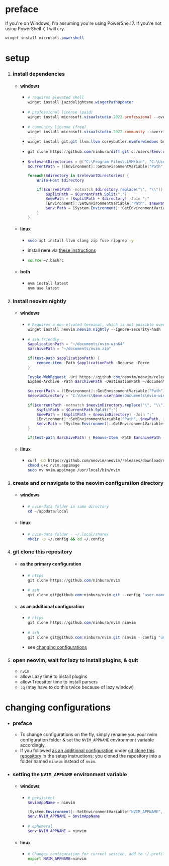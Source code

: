 # preface
If you're on Windows, I'm assuming you're using PowerShell 7. If you're not using PowerShell 7, I will cry.
```powershell
winget install microsoft.powershell
```
# setup
1. ### install dependencies
    - #### windows
        - ```powershell
          # requires elevated shell
          winget install jazzdelightsme.wingetPathUpdater
          ``` 
        - ```powershell
          # professional license (paid)
          winget install microsoft.visualstudio.2022.professional --override "--wait --quiet --add ProductLang En-us --add Microsoft.VisualStudio.Workload.NativeDesktop --includeRecommended"
          ```
        - ```powershell
          # community license (free)
          winget install microsoft.visualstudio.2022.community --override "--wait --quiet --add ProductLang En-us --add Microsoft.VisualStudio.Workload.NativeDesktop --includeRecommended"
          ```
        - ```powershell
          winget install git.git llvm.llvm coreybutler.nvmforwindows burntsushi.ripgrep.gnu --accept-package-agreements --accept-source-agreements
          ```
        - ```powershell
          git clone https://github.com/ninbura/diff.git c:/users/$env:username/documents/diff
          ``` 

        - ```powershell
          $relevantDirectories = @("C:\Program Files\LLVM\bin", "C:\Users\$env:username\Documents\diff")
          $currentPath = ([Environment]::GetEnvironmentVariable("Path", "Machine"))

          foreach($directory in $relevantDirectories) {
              Write-Host $directory
          
              if($currentPath -notmatch $directory.replace("\", "\\")) {
                  $splitPath = $CurrentPath.Split(";")
                  $newPath = ($splitPath + $directory) -Join ";"
                  [Environment]::SetEnvironmentVariable("Path", $newPath, [EnvironmentVariableTarget]::Machine)
                  $env:Path = [System.Environment]::GetEnvironmentVariable("Path","Machine") + ";" + [System.Environment]::GetEnvironmentVariable("Path", "User")
              }
          }
          ```
    - #### linux
        - ```bash
          sudo apt install llvm clang zip fuse ripgrep -y
          ```
        - install **nvm** via [these instructions](https://github.com/nvm-sh/nvm#installing-and-updating)
        - ```bash
          source ~/.bashrc
          ```
    - #### both
        - ```powershell
          nvm install latest
          nvm use latest
          ```
2. ### install neovim nightly
    - #### windows
        - ```powershell
          # Requires a non-elvated terminal, which is not possible over ssh.
          winget install neovim.neovim.nightly --ignore-security-hash
          ```
        - ```powershell
          # ssh friendly
          $applicationPath = "~/documents/nvim-win64"
          $archivePath = "~/documents/nvim.zip"
            
          if(test-path $applicationPath) {
              remove-item -Path $applicationPath -Recurse -Force
          }
            
          Invoke-WebRequest -Uri https://github.com/neovim/neovim/releases/download/nightly/nvim-win64.zip -OutFile $archivePath
          Expand-Archive -Path $archivePath -DestinationPath ~/documents
            
          $currentPath = ([Environment]::GetEnvironmentVariable("Path"))
          $neovimDirectory = "C:\Users\$env:username\Documents\nvim-win64\bin"
            
          if($currentPath -notmatch $neovimDirectory.replace("\", "\\")) {
              $splitPath = $CurrentPath.Split(";")
              $newPath = ($splitPath + $neovimDirectory) -Join ";"
              [Environment]::SetEnvironmentVariable("Path", $newPath, [EnvironmentVariableTarget]::Machine)
              $env:Path = [System.Environment]::GetEnvironmentVariable("Path","Machine") + ";" + [System.Environment]::GetEnvironmentVariable("Path", "User")
          }

          if(test-path $archivePath) { Remove-Item -Path $archivePath -Force }
          ```
    - #### linux
        - ```bash
          curl -LO https://github.com/neovim/neovim/releases/download/nightly/nvim.appimage
          chmod u+x nvim.appimage
          sudo mv nvim.appimage /usr/local/bin/nvim
          ```
3. ### create and or navigate to the neovim configuration directory
    - #### windows
        - ```powershell
          # nvim-data folder in same directory
          cd ~/appdata/local
          ```
    - #### linux
        - ```bash
          # nvim-data folder - ~/.local/share/
          mkdir -p ~/.config && cd ~/.config
          ```
4. ### git clone this repository
    - #### as the primary configuration
        - ```powershell
          # https
          git clone https://github.com/ninbura/nvim
          ```
        - ```powershell
          # ssh
          git clone git@github.com:ninbura/nvim.git --config "user.name=ninbura user.email=gabriel@ninbura.com"
          ```
    - #### as an additional configuration
        - ```powershell
          # https
          git clone https://github.com/ninbura/nvim ninvim
          ```
        - ```powershell
          # ssh
          git clone git@github.com:ninbura/nvim.git ninvim --config "user.name=ninbura user.email=gabriel@ninbura.com"
          ```
        - see [changing configurations](#changing-configurations)
5. ### open neovim, wait for lazy to install plugins, & quit
    - `nvim`
    - allow Lazy time to install plugins
    - allow Treesitter time to install parsers
    - `:q` (may have to do this twice because of lazy window)
# changing configurations
- ### preface
    - To change configurations on the fly, simply rename you your nvim configuration folder & set the `NVIM_APPNAME` environment variable accordingly.
    - If you followed [as an additional configuration](#as-an-additional-configuration) under [git clone this repository](#git-clone-this-repository) in the setup instructions; you cloned the repository into a folder named `ninvim` instead of `nvim`.
- ### setting the `NVIM_APPNAME` environment variable
    - #### windows
        - ```powershell
          # persistent
          $nvimAppName = ninvim
          
          [System.Environment]::SetEnvironmentVariable("NVIM_APPNAME", $nvimAppName, "Machine")
          $env:NVIM_APPNAME = $nvimAppName
          ```
        - ```powershell
          # ephemeral
          $env:NVIM_APPNAME = ninvim
          ```
    - #### linux
        - ```bash
          # Changes configuration for current session, add to ~/.profile for persistence.
          export NVIM_APPNAME=ninvim
          ``` 

